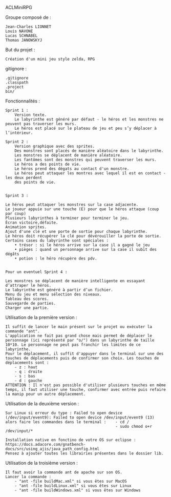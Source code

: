 
ACLMiniRPG

Groupe composé de :

    Jean-Charles LIONNET
    Louis NAVONE
    Lucas SCHNABEL
    Thomas JANOWSKYJ

But du projet :

    Création d'un mini jeu style zelda, RPG
        
gitignore : 

    .gitignore
    .classpath
    .project
    bin/

Fonctionnalités :

    Sprint 1 : 
        Version texte.
        Le labyrinthe est généré par défaut - le héros et les monstres ne peuvent pas traverser les murs.
        Le héros est placé sur le plateau de jeu et peu s’y déplacer à l’intérieur. 
    
    Sprint 2 : 
        Version graphique avec des sprites.
        Des monstres sont placés de manière aléatoire dans le labyrinthe.
        Les monstres se déplacent de manière aléatoire.
        Les fantômes sont des monstres qui peuvent traverser les murs.
        Le héros a des points de vie.
        Le héros prend des dégats au contact d'un monstre.
        Le héros peut attaquer les montres avec lequel il est en contact - les deux perdent
        des points de vie.
        
        
    Sprint 3 :
    
    Le héros peut attaquer les monstres sur la case adjacente.
    Le joueur appuie sur une touche (E) pour que le héros attaque (coup par coup)
    Plusieurs labyrinthes à terminer pour terminer le jeu.
    Écran victoire,défaite.
    Animation sprites.
    Ajout d'une clé et une porte de sortie pour chaque labyrinthe.
    Le héros doit récupérer la clé pour dévérouiller la porte de sortie.  
    Certains cases du labyrinthe sont spéciales : 
        • trésor : si le héros arrive sur la case il a gagné le jeu 
        • pièges : quand un personnage arrive sur la case il subit des dégâts  
        • potion : le héro récupère des pdv.
    
    
    Pour un eventuel Sprint 4 : 
    
    Les monstres se déplacent de manière intelligente en essayant d’attraper le héros.
    Le labyrinthe est généré à partir d’un fichier.
    Menu du jeu et menu sélection des niveaux.
    Tableau des scores.
    Sauvegarde de parties.
    Charger une partie.
    
    
Utilisation de la première version : 
    
    Il suffit de lancer le main présent sur le projet ou exécuter la commande "ant".
    L'application ne fait pas grand chose mais permet de déplacer le personnage (ici représenté par "o/") dans un labyrinthe de taille 10*10. Le personnage ne peut pas franchir les limites de ce labyrinthe. 
    Pour le déplacement, il suffit d'appuyer dans le terminal sur une des touches de déplacements puis de confirmer son choix. Les touches de déplacements sont :
        - z : haut
        - q : droite 
        - s : bas
        - d : gauche
    ATTENTION : Il n'est pas possible d'utiliser plusieurs touches en même temps, il faut utiliser une touche, confirmer avec entrée puis refaire la manip pour un autre déplacement. 
        
        
Utilisation de la deuxième version :
    
    Sur Linux si erreur du type : Failed to open device (/dev/input/event9): Failed to open device /dev/input/event9 (13)
    alors faire les commandes dans le terminal :    - cd /
                                                    - sudo chmod o+r /dev/input/*
                                                    
    Installation native en fonctino de votre OS sur eclipse : https://docs.adacore.com/gnatbench-docs/src/using_ajis/java_path_config.html
    Pensez à ajouter toutes les librairies présentes dans le dossier lib.

Utilisation de la  troisième version :
    
    Il faut avoir la commande ant de apache sur son OS.
    Lancer la commande :
        - "ant -file buildMac.xml" si vous êtes sur MacOS 
        - "ant -file buildLinux.xml" si vous êtes sur Linux
        - "ant -file buildWindows.xml" si vous êtes sur Windows